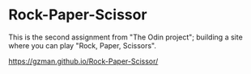# Rock-Paper-Scissor
This is the second assignment from "The Odin project"; building a site where you can play "Rock, Paper, Scissors".

https://gzman.github.io/Rock-Paper-Scissor/
